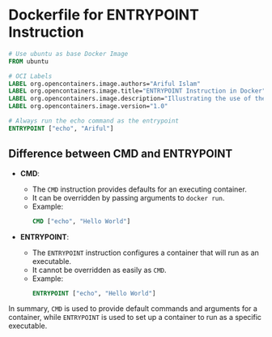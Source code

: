 # Dockerfile for ENTRYPOINT Instruction

```dockerfile
# Use ubuntu as base Docker Image
FROM ubuntu

# OCI Labels
LABEL org.opencontainers.image.authors="Ariful Islam"
LABEL org.opencontainers.image.title="ENTRYPOINT Instruction in Docker"
LABEL org.opencontainers.image.description="Illustrating the use of the ENTRYPOINT instruction"
LABEL org.opencontainers.image.version="1.0"

# Always run the echo command as the entrypoint
ENTRYPOINT ["echo", "Ariful"]
```

## Difference between CMD and ENTRYPOINT

- **CMD**:
    - The `CMD` instruction provides defaults for an executing container.
    - It can be overridden by passing arguments to `docker run`.
    - Example:
        ```dockerfile
        CMD ["echo", "Hello World"]
        ```

- **ENTRYPOINT**:
    - The `ENTRYPOINT` instruction configures a container that will run as an executable.
    - It cannot be overridden as easily as `CMD`.
    - Example:
        ```dockerfile
        ENTRYPOINT ["echo", "Hello World"]
        ```

In summary, `CMD` is used to provide default commands and arguments for a container, while `ENTRYPOINT` is used to set up a container to run as a specific executable.